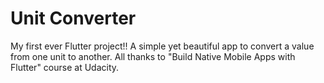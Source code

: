 # Unit Converter

My first ever Flutter project!! A simple yet beautiful app to convert a value from one unit to another. All thanks to "Build Native Mobile Apps with Flutter" course at Udacity.

